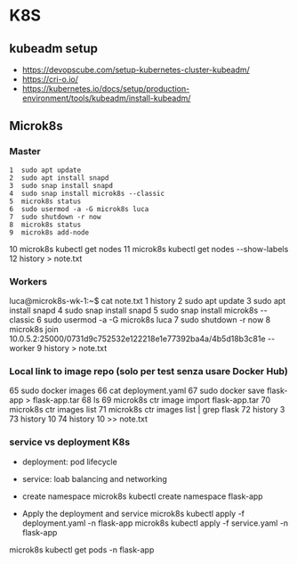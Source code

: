 # K8S

## kubeadm setup
- https://devopscube.com/setup-kubernetes-cluster-kubeadm/
- https://cri-o.io/
- https://kubernetes.io/docs/setup/production-environment/tools/kubeadm/install-kubeadm/


## Microk8s

### Master
    1  sudo apt update
    2  sudo apt install snapd
    3  sudo snap install snapd
    4  sudo snap install microk8s --classic
    5  microk8s status
    6  sudo usermod -a -G microk8s luca
    7  sudo shutdown -r now
    8  microk8s status
    9  microk8s add-node
   10  microk8s kubectl get nodes
   11  microk8s kubectl get nodes --show-labels
   12  history > note.txt

### Workers
luca@microk8s-wk-1:~$ cat note.txt
    1  history
    2  sudo apt update
    3  sudo apt install snapd
    4  sudo snap install snapd
    5  sudo snap install microk8s --classic
    6  sudo usermod -a -G microk8s luca
    7  sudo shutdown -r now
    8  microk8s join 10.0.5.2:25000/0731d9c752532e122218e1e77392ba4a/4b5d18b3c81e --worker
    9  history > note.txt

### Local link to image repo (solo per test senza usare Docker Hub)
   65  sudo docker images
   66  cat deployment.yaml
   67  sudo docker save flask-app > flask-app.tar
   68  ls
   69  microk8s ctr image import flask-app.tar
   70  microk8s ctr images list
   71  microk8s ctr images list | grep flask
   72  history 3
   73  history 10
   74  history 10 >> note.txt

### service vs deployment K8s

- deployment: pod lifecycle
- service: loab balancing and networking

- create namespace 
microk8s kubectl create namespace flask-app

- Apply the deployment and service
microk8s kubectl apply -f deployment.yaml -n flask-app
microk8s kubectl apply -f service.yaml -n flask-app

microk8s kubectl get pods -n flask-app



